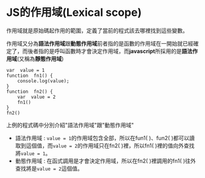 # JS的作用域(Lexical scope)

作用域就是原始碼起作用的範圍，定義了當前的程式該去哪裡找到這些變數。

作用域又分為**語法作用域**跟**動態作用域**前者指的是函數的作用域在一開始就已經確定了，而後者指的是呼叫函數時才會決定作用域，而**javascript**所採用的是**語法作用域**(又稱為**靜態作用域**)


```
var  value = 1
function  fn1() {
    console.log(value);
}
function  fn2() {
    var  value = 2
    fn1()
}
fn2()
```
上例的程式碼中分別介紹"語法作用域"跟"動態作用域"
- 語法作用域 : `value = 1`的作用域包含全部，所以在fun1( )、fun2( )都可以讀取到這個值，而`value = 2`的作用域只在fn2( )裡，所以fn1( )裡的值向外查找將`value = 1`。
- 動態作用域 : 在函式調用是才會決定作用域，所以在fn2( )裡調用的fn1( )往外查找將是`value = 2`這個值。
